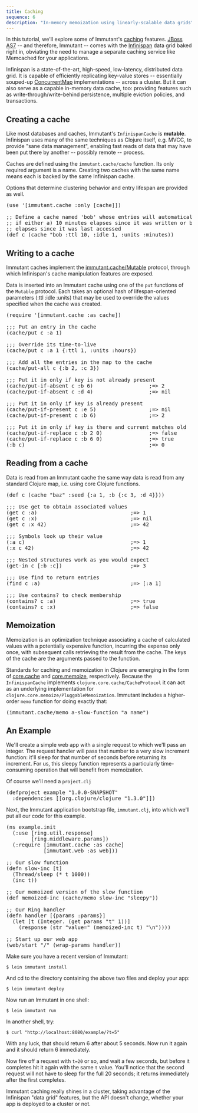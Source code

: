 ```yaml
---
title: Caching
sequence: 6
description: "In-memory memoization using linearly-scalable data grids"
---
```


In this tutorial, we'll explore some of Immutant's [caching] features.
[JBoss AS7][as7] -- and therefore, Immutant -- comes with the
[Infinispan] data grid baked right in, obviating the need to manage a
separate caching service like Memcached for your applications.

Infinispan is a state-of-the-art, high-speed, low-latency, distributed
data grid. It is capable of efficiently replicating key-value stores
-- essentially souped-up [ConcurrentMap] implementations -- across a
cluster. But it can also serve as a capable in-memory data cache, too:
providing features such as write-through/write-behind persistence,
multiple eviction policies, and transactions.

## Creating a cache

Like most databases and caches, Immutant's `InfinispanCache` is
**mutable**. Infinispan uses many of the same techniques as Clojure
itself, e.g. MVCC, to provide "sane data management", enabling fast
reads of data that may have been put there by another -- possibly
remote -- process.

Caches are defined using the `immutant.cache/cache` function. Its only
required argument is a name. Creating two caches with the same name
means each is backed by the same Infinispan cache.

Options that determine clustering behavior and entry lifespan are
provided as well.

<pre class="syntax clojure">(use '[immutant.cache :only [cache]])

;; Define a cache named 'bob' whose entries will automatically expire
;; if either a) 10 minutes elapses since it was written or b) 1 minute
;; elapses since it was last accessed
(def c (cache "bob :ttl 10, :idle 1, :units :minutes))
</pre>

## Writing to a cache

Immutant caches implement the [immutant.cache/Mutable][mutable-api]
protocol, through which Infinispan's cache manipulation features are
exposed.

Data is inserted into an Immutant cache using one of the `put`
functions of the `Mutable` protocol. Each takes an optional hash of
lifespan-oriented parameters (:ttl :idle :units) that may be used to
override the values specified when the cache was created.

<pre class="syntax clojure">(require '[immutant.cache :as cache])

;;; Put an entry in the cache
(cache/put c :a 1)

;;; Override its time-to-live
(cache/put c :a 1 {:ttl 1, :units :hours})

;;; Add all the entries in the map to the cache
(cache/put-all c {:b 2, :c 3})

;;; Put it in only if key is not already present
(cache/put-if-absent c :b 6)                  ;=> 2
(cache/put-if-absent c :d 4)                  ;=> nil

;;; Put it in only if key is already present
(cache/put-if-present c :e 5)                 ;=> nil
(cache/put-if-present c :b 6)                 ;=> 2

;;; Put it in only if key is there and current matches old
(cache/put-if-replace c :b 2 0)               ;=> false
(cache/put-if-replace c :b 6 0)               ;=> true
(:b c)                                        ;=> 0
</pre>

## Reading from a cache

Data is read from an Immutant cache the same way data is read from any
standard Clojure map, i.e. using core Clojure functions.

<pre class="syntax clojure">
(def c (cache "baz" :seed {:a 1, :b {:c 3, :d 4}}))

;;; Use get to obtain associated values
(get c :a)                              ;=> 1
(get c :x)                              ;=> nil
(get c :x 42)                           ;=> 42

;;; Symbols look up their value
(:a c)                                  ;=> 1
(:x c 42)                               ;=> 42

;;; Nested structures work as you would expect
(get-in c [:b :c])                      ;=> 3

;;; Use find to return entries
(find c :a)                             ;=> [:a 1]

;;; Use contains? to check membership
(contains? c :a)                        ;=> true
(contains? c :x)                        ;=> false
</pre>

## Memoization

Memoization is an optimization technique associating a cache of
calculated values with a potentially expensive function, incurring the
expense only once, with subsequent calls retrieving the result from
the cache. The keys of the cache are the arguments passed to the
function.

Standards for caching and memoization in Clojure are emerging in the
form of [core.cache] and [core.memoize], respectively. Because the
`InfinispanCache` implements `clojure.core.cache/CacheProtocol` it can
act as an underlying implementation for
`clojure.core.memoize/PluggableMemoization`. Immutant includes a
higher-order `memo` function for doing exactly that:

<pre class="syntax clojure">(immutant.cache/memo a-slow-function "a name")</pre>

## An Example

We'll create a simple web app with a single request to which we'll
pass an integer. The request handler will pass that number to a very
slow increment function: it'll sleep for that number of seconds before
returning its increment. For us, this sleepy function represents a
particularly time-consuming operation that will benefit from
memoization.

Of course we'll need a `project.clj`

<pre class="syntax clojure">(defproject example "1.0.0-SNAPSHOT"
  :dependencies [[org.clojure/clojure "1.3.0"]])
</pre>

Next, the Immutant application bootstrap file, `immutant.clj`, into
which we'll put all our code for this example.

<pre class="syntax clojure">(ns example.init
  (:use [ring.util.response]
        [ring.middleware.params])
  (:require [immutant.cache :as cache]
            [immutant.web :as web]))

;; Our slow function
(defn slow-inc [t]
  (Thread/sleep (* t 1000))
  (inc t))

;; Our memoized version of the slow function
(def memoized-inc (cache/memo slow-inc "sleepy"))

;; Our Ring handler
(defn handler [{params :params}]
  (let [t (Integer. (get params "t" 1))]
    (response (str "value=" (memoized-inc t) "\n"))))

;; Start up our web app
(web/start "/" (wrap-params handler))
</pre>

Make sure you have a recent version of Immutant:

    $ lein immutant install

And cd to the directory containing the above two files and deploy your app:

    $ lein immutant deploy
    
Now run an Immutant in one shell:

    $ lein immutant run

In another shell, try:

    $ curl "http://localhost:8080/example/?t=5"

With any luck, that should return 6 after about 5 seconds. Now run it
again and it should return 6 immediately. 

Now fire off a request with `t=20` or so, and wait a few seconds, but
before it completes hit it again with the same `t` value. You'll
notice that the second request will not have to sleep for the full 20
seconds; it returns immediately after the first completes.

Immutant caching really shines in a cluster, taking advantage of the
Infinispan "data grid" features, but the API doesn't change, whether
your app is deployed to a cluster or not.

[caching]: http://immutant.org/builds/LATEST/html-docs/caching.html
[as7]: http://www.jboss.org/jbossas
[Infinispan]: http://infinispan.org
[ConcurrentMap]: http://docs.oracle.com/javase/6/docs/api/java/util/concurrent/ConcurrentMap.html
[core.cache]: https://github.com/clojure/core.cache
[core.memoize]: https://github.com/clojure/core.memoize
[mutable-api]: http://immutant.org/documentation/current/apidoc/immutant.cache-api.html#immutant.cache/Mutable
